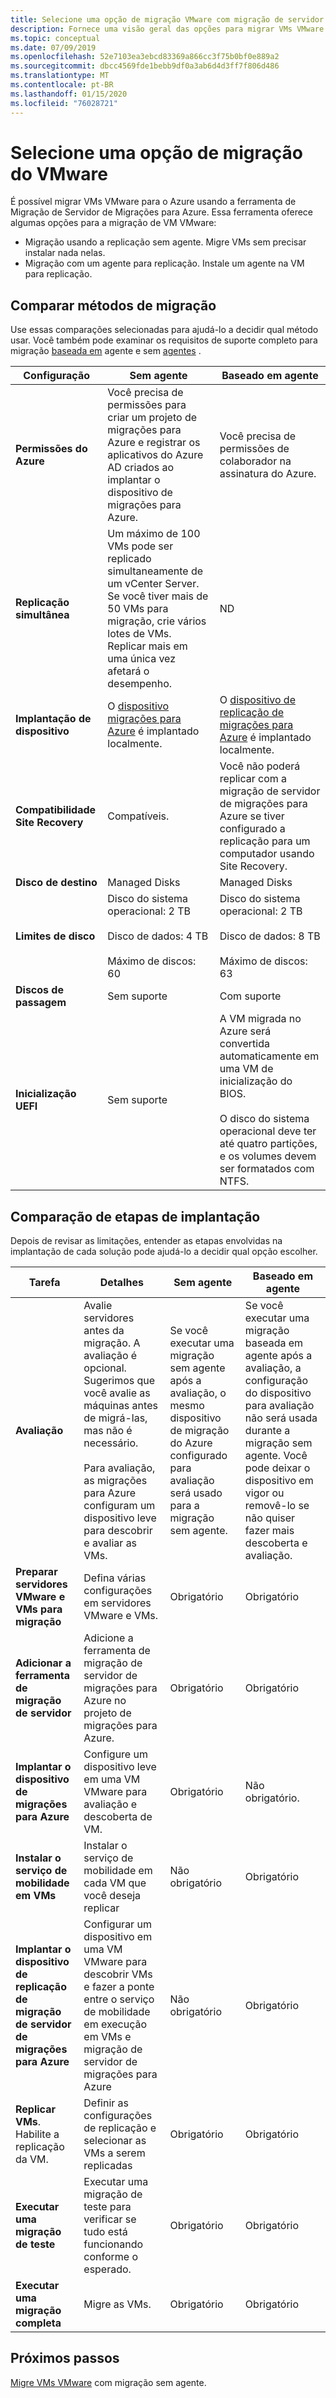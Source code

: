 ```yaml
---
title: Selecione uma opção de migração VMware com migração de servidor migrações para Azure | Microsoft Docs
description: Fornece uma visão geral das opções para migrar VMs VMware para o Azure com migração de servidor de migrações para Azure
ms.topic: conceptual
ms.date: 07/09/2019
ms.openlocfilehash: 52e7103ea3ebcd83369a866cc3f75b0bf0e889a2
ms.sourcegitcommit: dbcc4569fde1bebb9df0a3ab6d4d3ff7f806d486
ms.translationtype: MT
ms.contentlocale: pt-BR
ms.lasthandoff: 01/15/2020
ms.locfileid: "76028721"
---
```

# <a name="select-a-vmware-migration-option"></a>Selecione uma opção de migração do VMware

É possível migrar VMs VMware para o Azure usando a ferramenta de Migração de Servidor de Migrações para Azure. Essa ferramenta oferece algumas opções para a migração de VM VMware:

- Migração usando a replicação sem agente. Migre VMs sem precisar instalar nada nelas.
- Migração com um agente para replicação. Instale um agente na VM para replicação.




## <a name="compare-migration-methods"></a>Comparar métodos de migração

Use essas comparações selecionadas para ajudá-lo a decidir qual método usar. Você também pode examinar os requisitos de suporte completo para migração [baseada em](migrate-support-matrix-vmware-migration.md#agent-based-vmware-servers) agente e sem [agentes](migrate-support-matrix-vmware-migration.md#agentless-vmware-servers) .

**Configuração** | **Sem agente** | **Baseado em agente**
--- | --- | ---
**Permissões do Azure** | Você precisa de permissões para criar um projeto de migrações para Azure e registrar os aplicativos do Azure AD criados ao implantar o dispositivo de migrações para Azure. | Você precisa de permissões de colaborador na assinatura do Azure. 
**Replicação simultânea** | Um máximo de 100 VMs pode ser replicado simultaneamente de um vCenter Server.<br/> Se você tiver mais de 50 VMs para migração, crie vários lotes de VMs.<br/> Replicar mais em uma única vez afetará o desempenho. | ND
**Implantação de dispositivo** | O [dispositivo migrações para Azure](migrate-appliance.md) é implantado localmente. | O [dispositivo de replicação de migrações para Azure](migrate-replication-appliance.md) é implantado localmente.
**Compatibilidade Site Recovery** | Compatíveis. | Você não poderá replicar com a migração de servidor de migrações para Azure se tiver configurado a replicação para um computador usando Site Recovery.
**Disco de destino** | Managed Disks | Managed Disks
**Limites de disco** | Disco do sistema operacional: 2 TB<br/><br/> Disco de dados: 4 TB<br/><br/> Máximo de discos: 60 | Disco do sistema operacional: 2 TB<br/><br/> Disco de dados: 8 TB<br/><br/> Máximo de discos: 63
**Discos de passagem** | Sem suporte | Com suporte
**Inicialização UEFI** | Sem suporte | A VM migrada no Azure será convertida automaticamente em uma VM de inicialização do BIOS.<br/><br/> O disco do sistema operacional deve ter até quatro partições, e os volumes devem ser formatados com NTFS.


## <a name="deployment-steps-comparison"></a>Comparação de etapas de implantação

Depois de revisar as limitações, entender as etapas envolvidas na implantação de cada solução pode ajudá-lo a decidir qual opção escolher.

**Tarefa** | **Detalhes** |**Sem agente** | **Baseado em agente**
--- | --- | --- | ---
**Avaliação** | Avalie servidores antes da migração.  A avaliação é opcional. Sugerimos que você avalie as máquinas antes de migrá-las, mas não é necessário. <br/><br/> Para avaliação, as migrações para Azure configuram um dispositivo leve para descobrir e avaliar as VMs. | Se você executar uma migração sem agente após a avaliação, o mesmo dispositivo de migração do Azure configurado para avaliação será usado para a migração sem agente.  |  Se você executar uma migração baseada em agente após a avaliação, a configuração do dispositivo para avaliação não será usada durante a migração sem agente. Você pode deixar o dispositivo em vigor ou removê-lo se não quiser fazer mais descoberta e avaliação.
**Preparar servidores VMware e VMs para migração** | Defina várias configurações em servidores VMware e VMs. | Obrigatório | Obrigatório
**Adicionar a ferramenta de migração de servidor** | Adicione a ferramenta de migração de servidor de migrações para Azure no projeto de migrações para Azure. | Obrigatório | Obrigatório
**Implantar o dispositivo de migrações para Azure** | Configure um dispositivo leve em uma VM VMware para avaliação e descoberta de VM. | Obrigatório | Não obrigatório.
**Instalar o serviço de mobilidade em VMs** | Instalar o serviço de mobilidade em cada VM que você deseja replicar | Não obrigatório | Obrigatório
**Implantar o dispositivo de replicação de migração de servidor de migrações para Azure** | Configurar um dispositivo em uma VM VMware para descobrir VMs e fazer a ponte entre o serviço de mobilidade em execução em VMs e migração de servidor de migrações para Azure | Não obrigatório | Obrigatório
**Replicar VMs**. Habilite a replicação da VM. | Definir as configurações de replicação e selecionar as VMs a serem replicadas | Obrigatório | Obrigatório
**Executar uma migração de teste** | Executar uma migração de teste para verificar se tudo está funcionando conforme o esperado. | Obrigatório | Obrigatório
**Executar uma migração completa** | Migre as VMs. | Obrigatório | Obrigatório




## <a name="next-steps"></a>Próximos passos

[Migre VMs VMware](tutorial-migrate-vmware.md) com migração sem agente.



